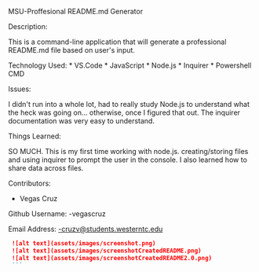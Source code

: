 MSU-Proffesional README.md Generator

Description: 

This is a command-line application that will generate a professional README.md file based on user's input. 

Technology Used: 
    * VS.Code
    * JavaScript
    * Node.js
    * Inquirer
    * Powershell CMD

Issues:

I didn't run into a whole lot, had to really study Node.js to understand what the heck was going on... otherwise, once I figured that out. The inquirer documentation was very easy to understand. 

Things Learned:

SO MUCH. This is my first time working with node.js. creating/storing files and using inquirer to prompt the user in the console. I also learned how to share data across files.

Contributors: 
- Vegas Cruz

Github Username:
-vegascruz

Email Address: 
-cruzv@students.westerntc.edu

   ```md
    ![alt text](assets/images/screenshot.png)
    ![alt text](assets/images/screenshotCreatedREADME.png)
    ![alt text](assets/images/screenshotCreatedREADME2.0.png)
    ```
